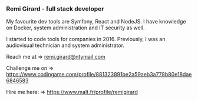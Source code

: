 ### Remi Girard - full stack developer
My favourite dev tools are Symfony, React and NodeJS. I have knowledge on Docker, system administration and IT security as well.

I started to code tools for companies in 2016. Previously, I was an audiovisual technician and system administrator. 

Reach me at     => remi.girard@ntymail.com

Challenge me on => https://www.codingame.com/profile/881323891be2a59aeb3a778b80e18dae6846583

Hire me here:     => https://www.malt.fr/profile/remigirard
